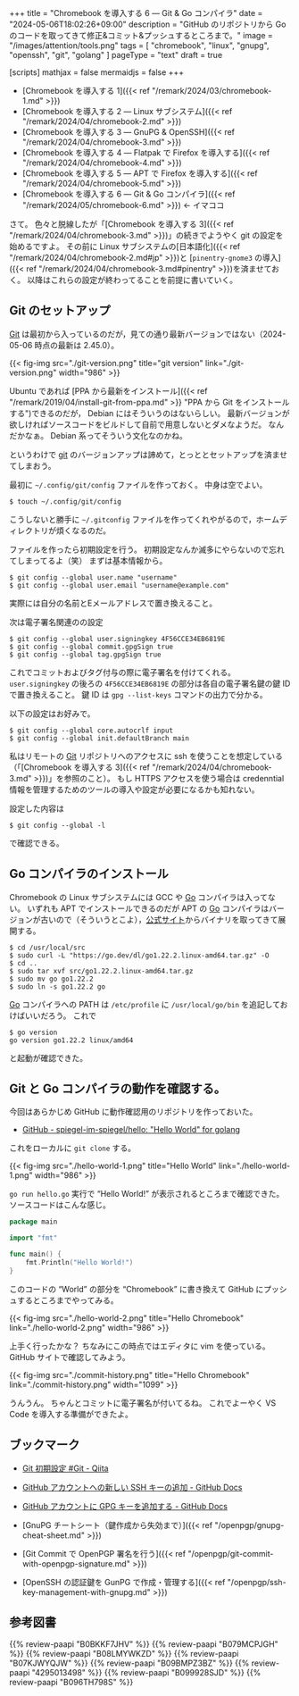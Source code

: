 +++
title = "Chromebook を導入する 6 — Git & Go コンパイラ"
date =  "2024-05-06T18:02:26+09:00"
description = "GitHub のリポジトリから Go のコードを取ってきて修正&コミット&プッシュするところまで。"
image = "/images/attention/tools.png"
tags = [ "chromebook", "linux", "gnupg", "openssh", "git", "golang" ]
pageType = "text"
draft = true

[scripts]
  mathjax = false
  mermaidjs = false
+++

- [Chromebook を導入する 1]({{< ref "/remark/2024/03/chromebook-1.md" >}})
- [Chromebook を導入する 2 — Linux サブシステム]({{< ref "/remark/2024/04/chromebook-2.md" >}})
- [Chromebook を導入する 3 — GnuPG & OpenSSH]({{< ref "/remark/2024/04/chromebook-3.md" >}})
- [Chromebook を導入する 4 — Flatpak で Firefox を導入する]({{< ref "/remark/2024/04/chromebook-4.md" >}})
- [Chromebook を導入する 5 — APT で Firefox を導入する]({{< ref "/remark/2024/04/chromebook-5.md" >}})
- [Chromebook を導入する 6 — Git & Go コンパイラ]({{< ref "/remark/2024/05/chromebook-6.md" >}}) ← イマココ

さて。
色々と脱線したが「[Chromebook を導入する 3]({{< ref "/remark/2024/04/chromebook-3.md" >}})」の続きでようやく git の設定を始めるですよ。
その前に Linux サブシステムの[日本語化]({{< ref "/remark/2024/04/chromebook-2.md#jp" >}})と [`pinentry-gnome3` の導入]({{< ref "/remark/2024/04/chromebook-3.md#pinentry" >}})を済ませておく。
以降はこれらの設定が終わってることを前提に書いていく。

## Git のセットアップ

[Git] は最初から入っているのだが，見ての通り最新バージョンではない（2024-05-06 時点の最新は 2.45.0）。

{{< fig-img src="./git-version.png" title="git version" link="./git-version.png" width="986" >}}

Ubuntu であれば [PPA から最新をインストール]({{< ref "/remark/2019/04/install-git-from-ppa.md" >}} "PPA から Git をインストールする")できるのだが， Debian にはそういうのはないらしい。
最新バージョンが欲しければソースコードをビルドして自前で用意しないとダメなようだ。
なんだかなぁ。
Debian 系ってそういう文化なのかね。

というわけで [git][Git] のバージョンアップは諦めて，とっととセットアップを済ませてしまおう。

最初に `~/.config/git/config` ファイルを作っておく。
中身は空でよい。

```text
$ touch ~/.config/git/config
```

こうしないと勝手に `~/.gitconfig` ファイルを作ってくれやがるので，ホームディレクトリが煩くなるのだ。

ファイルを作ったら初期設定を行う。
初期設定なんか滅多にやらないので忘れてしまってるよ（笑） まずは基本情報から。

```text
$ git config --global user.name "username"
$ git config --global user.email "username@example.com"
```

実際には自分の名前とEメールアドレスで置き換えること。

次は電子署名関連のの設定

```text
$ git config --global user.signingkey 4F56CCE34EB6819E
$ git config --global commit.gpgSign true
$ git config --global tag.gpgSign true
```

これでコミットおよびタグ付与の際に電子署名を付けてくれる。
`user.signingkey` の後ろの `4F56CCE34EB6819E` の部分は各自の電子署名鍵の鍵 ID で置き換えること。
鍵 ID は `gpg --list-keys` コマンドの出力で分かる。

以下の設定はお好みで。

```text
$ git config --global core.autocrlf input
$ git config --global init.defaultBranch main
```

私はリモートの [Git] リポジトリへのアクセスに ssh を使うことを想定している（「[Chromebook を導入する 3]({{< ref "/remark/2024/04/chromebook-3.md" >}})」を参照のこと）。
もし HTTPS アクセスを使う場合は credenntial 情報を管理するためのツールの導入や設定が必要になるかも知れない。

設定した内容は

```text
$ git config --global -l
```

で確認できる。

## Go コンパイラのインストール

Chromebook の Linux サブシステムには GCC や [Go] コンパイラは入ってない。
いずれも APT でインストールできるのだが APT の [Go] コンパイラはバージョンが古いので（そういうとこよ），[公式サイト](https://go.dev/dl/ "All releases - The Go Programming Language")からバイナリを取ってきて展開する。

```text
$ cd /usr/local/src
$ sudo curl -L "https://go.dev/dl/go1.22.2.linux-amd64.tar.gz" -O
$ cd ..
$ sudo tar xvf src/go1.22.2.linux-amd64.tar.gz
$ sudo mv go go1.22.2
$ sudo ln -s go1.22.2 go
```

[Go] コンパイラへの PATH は `/etc/profile` に `/usr/local/go/bin` を追記しておけばいいだろう。
これで

```text
$ go version
go version go1.22.2 linux/amd64
```

と起動が確認できた。

## Git と Go コンパイラの動作を確認する。

今回はあらかじめ GitHub に動作確認用のリポジトリを作っておいた。

- [GitHub - spiegel-im-spiegel/hello: "Hello World" for golang](https://github.com/spiegel-im-spiegel/hello)

これをローカルに `git clone` する。

{{< fig-img src="./hello-world-1.png" title="Hello World" link="./hello-world-1.png" width="986" >}}

`go run hello.go` 実行で “Hello World!” が表示されるところまで確認できた。
ソースコードはこんな感じ。

```go
package main

import "fmt"

func main() {
    fmt.Println("Hello World!")
}
```

このコードの “World” の部分を “Chromebook” に書き換えて GitHub にプッシュするところまでやってみる。

{{< fig-img src="./hello-world-2.png" title="Hello Chromebook" link="./hello-world-2.png" width="986" >}}

上手く行ったかな？ ちなみにこの時点ではエディタに vim を使っている。
GitHub サイトで確認してみよう。

{{< fig-img src="./commit-history.png" title="Hello Chromebook" link="./commit-history.png" width="1099" >}}

うんうん。
ちゃんとコミットに電子署名が付いてるね。
これでよーやく VS Code を導入する準備ができたよ。

## ブックマーク

- [Git 初期設定 #Git - Qiita](https://qiita.com/ucan-lab/items/aadbedcacbc2ac86a2b3)
- [GitHub アカウントへの新しい SSH キーの追加 - GitHub Docs](https://docs.github.com/ja/authentication/connecting-to-github-with-ssh/adding-a-new-ssh-key-to-your-github-account)
- [GitHub アカウントに GPG キーを追加する - GitHub Docs](https://docs.github.com/ja/authentication/managing-commit-signature-verification/adding-a-gpg-key-to-your-github-account)

- [GnuPG チートシート（鍵作成から失効まで）]({{< ref "/openpgp/gnupg-cheat-sheet.md" >}})
- [Git Commit で OpenPGP 署名を行う]({{< ref "/openpgp/git-commit-with-openpgp-signature.md" >}})
- [OpenSSH の認証鍵を GunPG で作成・管理する]({{< ref "/openpgp/ssh-key-management-with-gnupg.md" >}})

[Git]: https://git-scm.com/
[Go]: https://go.dev/ "The Go Programming Language"

## 参考図書

{{% review-paapi "B0BKKF7JHV" %}} <!-- ASUS Chromebook -->
{{% review-paapi "B079MCPJGH" %}} <!-- カメラ 目隠し シャッター -->
{{% review-paapi "B08LMYWKZD" %}} <!-- Bluetooth 無線静音マウス -->
{{% review-paapi "B07KJWYQJW" %}} <!-- ANKER PowerExpand USB メディアハブ -->
{{% review-paapi "B09BMPZ3BZ" %}} <!-- Chromebook仕事術 -->
{{% review-paapi "4295013498" %}} <!-- Linuxシステムの仕組み -->
{{% review-paapi "B099928SJD" %}} <!-- プログラミング言語Go -->
{{% review-paapi "B096TH798S" %}} <!-- 改訂2版 わかばちゃんと学ぶ Git使い方入門 -->
